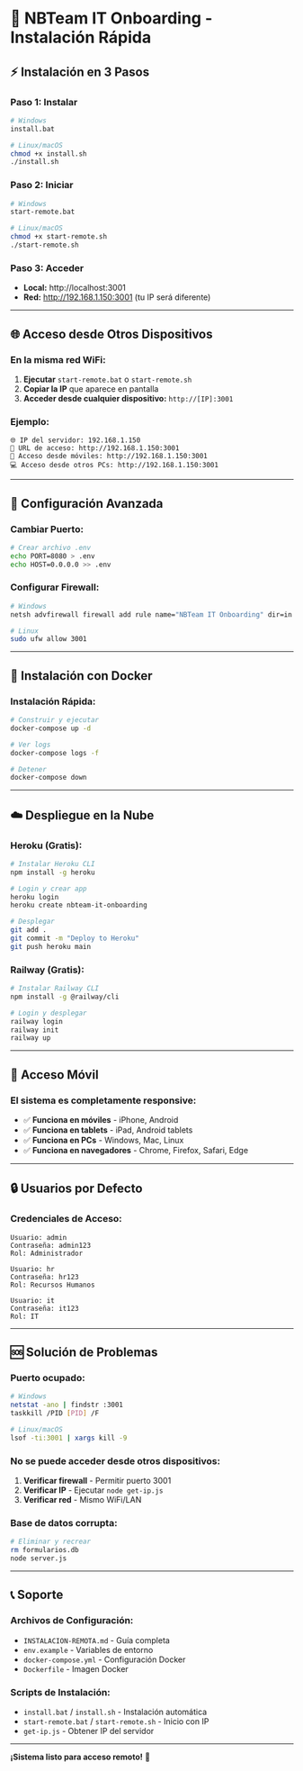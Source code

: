 # 🚀 **NBTeam IT Onboarding - Instalación Rápida**

## ⚡ **Instalación en 3 Pasos**

### **Paso 1: Instalar**
```bash
# Windows
install.bat

# Linux/macOS
chmod +x install.sh
./install.sh
```

### **Paso 2: Iniciar**
```bash
# Windows
start-remote.bat

# Linux/macOS
chmod +x start-remote.sh
./start-remote.sh
```

### **Paso 3: Acceder**
- **Local:** http://localhost:3001
- **Red:** http://192.168.1.150:3001 (tu IP será diferente)

---

## 🌐 **Acceso desde Otros Dispositivos**

### **En la misma red WiFi:**
1. **Ejecutar** `start-remote.bat` o `start-remote.sh`
2. **Copiar la IP** que aparece en pantalla
3. **Acceder desde cualquier dispositivo:** `http://[IP]:3001`

### **Ejemplo:**
```
🌐 IP del servidor: 192.168.1.150
🔗 URL de acceso: http://192.168.1.150:3001
📱 Acceso desde móviles: http://192.168.1.150:3001
💻 Acceso desde otros PCs: http://192.168.1.150:3001
```

---

## 🔧 **Configuración Avanzada**

### **Cambiar Puerto:**
```bash
# Crear archivo .env
echo PORT=8080 > .env
echo HOST=0.0.0.0 >> .env
```

### **Configurar Firewall:**
```bash
# Windows
netsh advfirewall firewall add rule name="NBTeam IT Onboarding" dir=in action=allow protocol=TCP localport=3001

# Linux
sudo ufw allow 3001
```

---

## 🐳 **Instalación con Docker**

### **Instalación Rápida:**
```bash
# Construir y ejecutar
docker-compose up -d

# Ver logs
docker-compose logs -f

# Detener
docker-compose down
```

---

## ☁️ **Despliegue en la Nube**

### **Heroku (Gratis):**
```bash
# Instalar Heroku CLI
npm install -g heroku

# Login y crear app
heroku login
heroku create nbteam-it-onboarding

# Desplegar
git add .
git commit -m "Deploy to Heroku"
git push heroku main
```

### **Railway (Gratis):**
```bash
# Instalar Railway CLI
npm install -g @railway/cli

# Login y desplegar
railway login
railway init
railway up
```

---

## 📱 **Acceso Móvil**

### **El sistema es completamente responsive:**
- ✅ **Funciona en móviles** - iPhone, Android
- ✅ **Funciona en tablets** - iPad, Android tablets
- ✅ **Funciona en PCs** - Windows, Mac, Linux
- ✅ **Funciona en navegadores** - Chrome, Firefox, Safari, Edge

---

## 🔒 **Usuarios por Defecto**

### **Credenciales de Acceso:**
```
Usuario: admin
Contraseña: admin123
Rol: Administrador

Usuario: hr
Contraseña: hr123
Rol: Recursos Humanos

Usuario: it
Contraseña: it123
Rol: IT
```

---

## 🆘 **Solución de Problemas**

### **Puerto ocupado:**
```bash
# Windows
netstat -ano | findstr :3001
taskkill /PID [PID] /F

# Linux/macOS
lsof -ti:3001 | xargs kill -9
```

### **No se puede acceder desde otros dispositivos:**
1. **Verificar firewall** - Permitir puerto 3001
2. **Verificar IP** - Ejecutar `node get-ip.js`
3. **Verificar red** - Mismo WiFi/LAN

### **Base de datos corrupta:**
```bash
# Eliminar y recrear
rm formularios.db
node server.js
```

---

## 📞 **Soporte**

### **Archivos de Configuración:**
- `INSTALACION-REMOTA.md` - Guía completa
- `env.example` - Variables de entorno
- `docker-compose.yml` - Configuración Docker
- `Dockerfile` - Imagen Docker

### **Scripts de Instalación:**
- `install.bat` / `install.sh` - Instalación automática
- `start-remote.bat` / `start-remote.sh` - Inicio con IP
- `get-ip.js` - Obtener IP del servidor

---

**¡Sistema listo para acceso remoto!** 🚀






